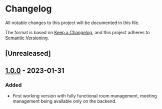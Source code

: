 # Changelog

All notable changes to this project will be documented in this file.

The format is based on [Keep a Changelog](https://keepachangelog.com/en/1.0.0/),
and this project adheres to [Semantic
Versioning](https://semver.org/spec/v2.0.0.html).

## [Unrealeased]

## [1.0.0] - 2023-01-31

### Added

- First working version with fully functional room management, meeting
  management being available only on the backend.

[unreleased]: https://github.com/openfun/jitsi-magnify/compare/v1.0.0...master
[1.0.0]: https://github.com/openfun/jitsi-magnify/compare/69720f6fea24c3633b0b9ece5fc35adef4380513...v1.0.0
